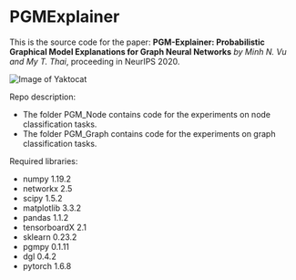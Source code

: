 # PGMExplainer

This is the source code for the paper: **PGM-Explainer: Probabilistic Graphical Model Explanations for Graph Neural Networks** *by Minh N. Vu and My T. Thai*, proceeding in NeurIPS 2020.

![Image of Yaktocat](https://github.com/vunhatminh/PGMExplainer/blob/master/PGM_Node/Explain_GNN/view/GNNDiagram.png)

Repo description:

  * The folder PGM_Node contains code for the experiments on node classification tasks.
  * The folder PGM_Graph contains code for the experiments on graph classification tasks.

Required libraries:

  * numpy 1.19.2
  * networkx 2.5
  * scipy 1.5.2
  * matplotlib 3.3.2
  * pandas 1.1.2
  * tensorboardX 2.1
  * sklearn 0.23.2
  * pgmpy 0.1.11
  * dgl 0.4.2
  * pytorch 1.6.8
